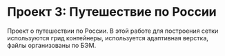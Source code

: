 # Проект 3: Путешествие по России
Проект о путешествии по России.
В этой работе для построения сетки используются грид контейнеры, используется адаптивная верстка, файлы организованы по БЭМ.
